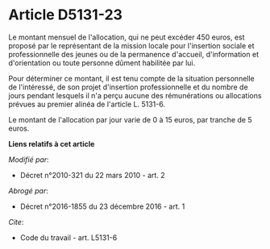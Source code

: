 # Article D5131-23

Le montant mensuel de l'allocation, qui ne peut excéder 450 euros, est proposé par le représentant de la mission locale pour
l'insertion sociale et professionnelle des jeunes ou de la permanence d'accueil, d'information et d'orientation ou toute
personne dûment habilitée par lui. 

Pour déterminer ce montant, il est tenu compte de la situation personnelle de l'intéressé, de son projet d'insertion
professionnelle et du nombre de jours pendant lesquels il n'a perçu aucune des rémunérations ou allocations prévues au
premier alinéa de l'article L. 5131-6. 

Le montant de l'allocation par jour varie de 0 à 15 euros, par tranche de 5 euros.

**Liens relatifs à cet article**

_Modifié par_:

  - Décret n°2010-321 du 22 mars 2010 - art. 2

_Abrogé par_:

  - Décret n°2016-1855 du 23 décembre 2016 - art. 1

_Cite_:

  - Code du travail - art. L5131-6
